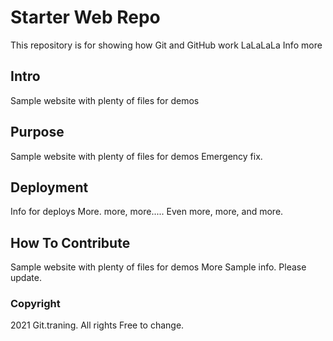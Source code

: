 # Starter Web Repo

This repository is for showing how Git and GitHub work
LaLaLaLa
Info more
## Intro

Sample website with plenty of files for demos

## Purpose

Sample website with plenty of files for demos
Emergency fix.

## Deployment

Info for deploys
More. more, more..... Even more, more, and more.

## How To Contribute

Sample website with plenty of files for demos
More Sample info.
Please update.

### Copyright
2021 Git.traning. All rights Free to change.